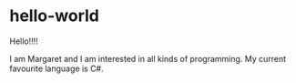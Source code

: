 # hello-world

Hello!!!!

I am Margaret and I am interested in all kinds of programming.
My current favourite language is C#.
